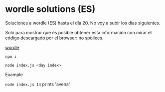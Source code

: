 # wordle solutions (ES)

Soluciones a wordle (ES) hasta el día 20. No voy a subir los días siguientes.

Solo para mostrar que es posible obtener esta información con mirar el código descargado por el browser: no spoilees.

[wordle](https://wordle.danielfrg.com/)

`npm i`

`node index.js <day index>`

Example

`node index.js 14` prints 'avena'
